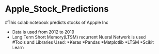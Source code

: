 # Apple_Stock_Predictions
#This colab notebook predicts stocks of Appple Inc
* Data is used from 2012 to 2019
* Long Term Short Memory(LTSM) recurrent Nueral Network is used
#Tools and Libraries Used:
*Keras
*Pandas
*Matplotlib
*LTSM
*Scikit Learn
